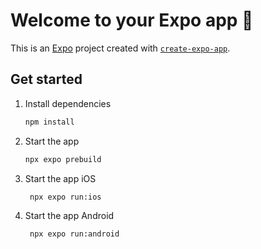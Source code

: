 # Welcome to your Expo app 👋

This is an [Expo](https://expo.dev) project created with [`create-expo-app`](https://www.npmjs.com/package/create-expo-app).

## Get started

1. Install dependencies

   ```bash
   npm install
   ```

2. Start the app

   ```bash
   npx expo prebuild
   ```

3. Start the app iOS

   ```bash
    npx expo run:ios
   ```

4. Start the app Android

   ```bash
    npx expo run:android
   ```
